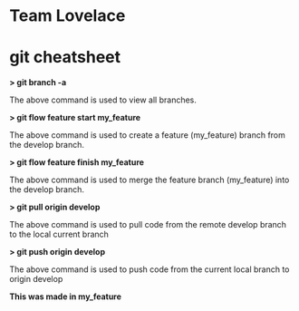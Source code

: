 # Team Lovelace

# git cheatsheet

**> git branch -a**
<p>The above command is used to view all branches.</p>

**> git flow feature start my_feature**
<p>The above command is used to create a feature (my_feature) branch from the develop branch.</p>

**> git flow feature finish my_feature**
<p>The above command is used to merge the feature branch (my_feature) into the develop branch.</p>

**> git pull origin develop**
<p>The above command is used to pull code from the remote develop branch to the local current branch</p>

**> git push origin develop**
<p>The above command is used to push code from the current local branch to origin develop</p>

**This was made in my_feature**